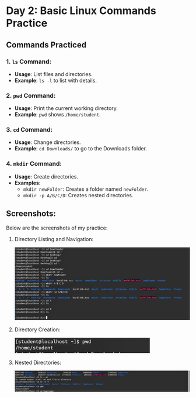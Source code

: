 # Day 2: Basic Linux Commands Practice

## Commands Practiced

### 1. `ls` Command:
- **Usage**: List files and directories.
- **Example**: `ls -l` to list with details.
  
### 2. `pwd` Command:
- **Usage**: Print the current working directory.
- **Example**: `pwd` shows `/home/student`.

### 3. `cd` Command:
- **Usage**: Change directories.
- **Example**: `cd Downloads/` to go to the Downloads folder.
  
### 4. `mkdir` Command:
- **Usage**: Create directories.
- **Examples**:
  - `mkdir newFolder`: Creates a folder named `newFolder`.
  - `mkdir -p A/B/C/D`: Creates nested directories.

## Screenshots:
Below are the screenshots of my practice:

1. Directory Listing and Navigation:
   
   ![Directory Listing](./images/1img.jpg)

3. Directory Creation:

   ![present working derectory](./images/2img.jpg)

4. Nested Directories:
   
   ![Nested Directories](./images/3img.jpg)
